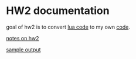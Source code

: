 # HW2 documentation

goal of hw2 is to convert
[lua code](https://github.com/timm/tested/blob/main/src/data.lua)
to my own [code](../src/hw2/).

[notes on hw2](https://github.com/timm/tested/blob/main/docs/onData.md)

[sample output](../etc/out/hw2.out)